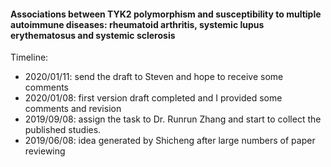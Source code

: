 #### Associations between TYK2 polymorphism and susceptibility to multiple autoimmune diseases: rheumatoid arthritis, systemic lupus erythematosus and systemic sclerosis

Timeline: 
* 2020/01/11: send the draft to Steven and hope to receive some comments 
* 2020/01/08: first version draft completed and I provided some comments and revision
* 2019/09/08: assign the task to Dr. Runrun Zhang and start to collect the published studies. 
* 2019/06/08: idea generated by Shicheng after large numbers of paper reviewing

